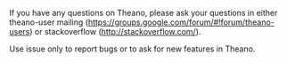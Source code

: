 If you have any questions on Theano, please ask your questions in either theano-user mailing (https://groups.google.com/forum/#!forum/theano-users) or 
stackoverflow (http://stackoverflow.com/).

Use issue only to report bugs or to ask for new features in Theano.
